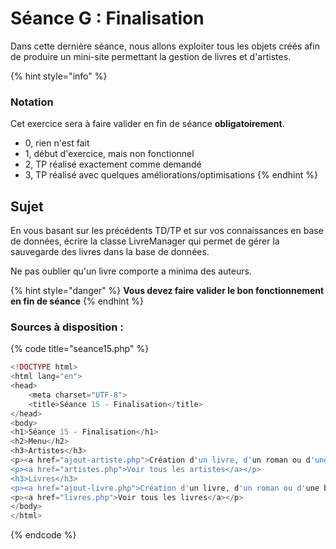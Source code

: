 # Séance G : Finalisation

Dans cette dernière séance, nous allons exploiter tous les objets créés afin de produire un mini-site permettant la gestion de livres et d'artistes.



{% hint style="info" %}
### Notation

Cet exercice sera à faire valider en fin de séance **obligatoirement**.

* 0, rien n'est fait
* 1, début d'exercice, mais non fonctionnel
* 2, TP réalisé exactement comme demandé
* 3, TP réalisé avec quelques améliorations/optimisations
{% endhint %}

## Sujet

En vous basant sur les précédents TD/TP et sur vos connaissances en base de données, écrire la classe LivreManager qui permet de gérer la sauvegarde des livres dans la base de données.

Ne pas oublier qu'un livre comporte a minima des auteurs.

{% hint style="danger" %}
**Vous devez faire valider le bon fonctionnement en fin de séance**
{% endhint %}

### Sources à disposition :

{% code title="seance15.php" %}
```php
<!DOCTYPE html>
<html lang="en">
<head>
    <meta charset="UTF-8">
    <title>Séance 15 - Finalisation</title>
</head>
<body>
<h1>Séance 15 - Finalisation</h1>
<h2>Menu</h2>
<h3>Artistes</h3>
<p><a href="ajout-artiste.php">Création d'un livre, d'un roman ou d'une bande dessinées</a></p>
<p><a href="artistes.php">Voir tous les artistes</a></p>
<h3>Livres</h3>
<p><a href="ajout-livre.php">Création d'un livre, d'un roman ou d'une bande dessinées</a></p>
<p><a href="livres.php">Voir tous les livres</a></p>
</body>
</html>

```
{% endcode %}

